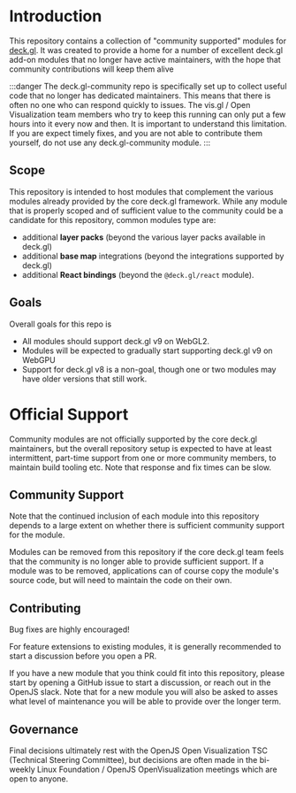 # Introduction

This repository contains a collection of "community supported" modules for [deck.gl](https://deck.gl).
It was created to provide a home for a number of excellent deck.gl add-on modules that no longer have active maintainers, with the hope that community contributions will keep them alive

:::danger
The deck.gl-community repo is specifically set up to collect useful code that no longer has dedicated maintainers. This means that there is often no one who can respond quickly to issues. The vis.gl / Open Visualization team members who try to keep this running can only put a few hours into it every now and then. It is important to understand this limitation. If you are expect timely fixes, and you are not able to contribute them yourself, do not use any deck.gl-community module.
:::

## Scope

This repository is intended to host modules that complement the various modules already provided by the core deck.gl framework. 
While any module that is properly scoped and of sufficient value to the community could be a candidate for this repository, 
common modules type are:

- additional **layer packs** (beyond the various layer packs available in deck.gl)
- additional **base map** integrations (beyond the integrations supported by deck.gl)
- additional **React bindings** (beyond the `@deck.gl/react` module).

## Goals

Overall goals for this repo is
- All modules should support deck.gl v9 on WebGL2.
- Modules will be expected to gradually start supporting deck.gl v9 on WebGPU 
- Support for deck.gl v8 is a non-goal, though one or two modules may have older versions that still work.

# Official Support

Community modules are not officially supported by the core deck.gl maintainers,
but the overall repository setup is expected to have at least intermittent, part-time support from one or more community members, to maintain build tooling etc. Note that response and fix times can be slow.

## Community Support

Note that the continued inclusion of each module into this repository depends to a large extent on whether there is sufficient community support for the module. 

Modules can be removed from this repository if the core deck.gl team feels that the community is no longer able to provide sufficient support.
If a module was to be removed, applications can of course copy the module's source code, but will need to maintain the code on their own.

## Contributing

Bug fixes are highly encouraged!

For feature extensions to existing modules, it is generally recommended to start a discussion before you open a PR.

If you have a new module that you think could fit into this repository, please start by opening a GitHub issue to start a discussion, or reach out in the OpenJS slack.
Note that for a new module you will also be asked to asses what level of maintenance you will be able to provide over the longer term.

## Governance

Final decisions ultimately rest with the OpenJS Open Visualization TSC (Technical Steering Committee), but decisions are often made in the bi-weekly Linux Foundation / OpenJS OpenVisualization meetings which are open to anyone.
